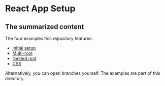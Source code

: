 # React App Setup

## The summarized content

The four examples this repository features:

- [Initial setup](https://github.com/srele96/react-app-setup/tree/initial-setup)
- [Multi-root](https://github.com/srele96/react-app-setup/tree/multi-root)
- [Nested root](https://github.com/srele96/react-app-setup/tree/nested-root)
- [CSS](https://github.com/srele96/react-app-setup/tree/css)

Alternatively, you can open branches yourself. The examples are part of this directory.
